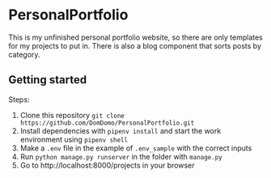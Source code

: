 # PersonalPortfolio

This is my unfinished personal portfolio website, so there are only templates for my projects to put in. There is also a blog component that sorts posts by category.

## Getting started

Steps:

1. Clone this repository `git clone https://github.com/DomDomo/PersonalPortfolio.git`
2. Install dependencies with `pipenv install` and start the work environment using `pipenv shell`
3. Make a `.env` file in the example of `.env_sample` with the correct inputs
4. Run `python manage.py runserver` in the folder with `manage.py`
5. Go to http://localhost:8000/projects in your browser
